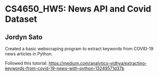 # CS4650_HW5: News API and Covid Dataset
## Jordyn Sato
Created a basic webscraping program to extract keywords from COVID-19 news articles in Python.

Followed this tutorial: https://medium.com/analytics-vidhya/extracting-keywords-from-covid-19-news-with-python-13249571d37b
